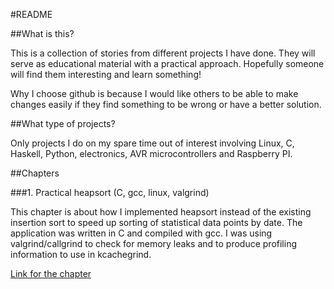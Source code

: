 #README

##What is this?

This is a collection of stories from different projects I have done. They will
serve as educational material with a practical approach. Hopefully someone will
find them interesting and learn something! 

Why I choose github is because I would like others to be able to make changes
easily if they find something to be wrong or have a better solution. 

##What type of projects?

Only projects I do on my spare time out of interest involving Linux, C, Haskell,
Python, electronics, AVR microcontrollers and Raspberry PI.

##Chapters

###1. Practical heapsort (C, gcc, linux, valgrind)

This chapter is about how I implemented heapsort instead of the existing
insertion sort to speed up sorting of statistical data points by date. The
application was written in C and compiled with gcc. I was using valgrind/callgrind
to check for memory leaks and to produce profiling information to use in
kcachegrind. 

[Link for the
chapter](https://github.com/rzetterberg/case_studies/blob/master/chapters/1_practical_heapsort.md)
